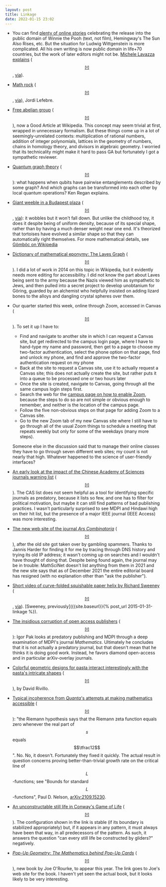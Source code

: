 ```yaml
---
layout: post
title: Linkage
date: 2022-01-15 23:02
---
```

* You can find [plenty of online stories](https://boingboing.net/2022/01/01/winnie-the-pooh-is-now-officially-public-domain.html) celebrating the release into the public domain of Winnie the Pooh (text, not film), Hemingway's The Sun Also Rises, etc. But the situation for Ludwig Wittgenstein is more complicated. All his own writing is now public domain in life+70 countries, but the work of later editors might not be. [Michele Lavazza explains](https://www.wittgensteinproject.org/w/index.php?title=Project:Why_are_some_of_Wittgenstein%E2%80%99s_texts_missing_from_this_website%3F) <span style="white-space:nowrap">([$$\mathbb{M}$$](https://mathstodon.xyz/@11011110/107549495811533662),</span> [via](https://news.ycombinator.com/item?id=29760747)).

* [Math rock](https://www.instagram.com/p/CW0z3zZAlZU/) <span style="white-space:nowrap">([$$\mathbb{M}$$](https://mathstodon.xyz/@11011110/107554494911062896),</span> [via](https://boingboing.net/2022/01/02/the-breathtakingly-gorgeous-work-of-french-comic-artist-jordi-lafebre.html)), Jordi Lefebre.

* [Free abelian group](https://en.wikipedia.org/wiki/Free_abelian_group) <span style="white-space:nowrap">([$$\mathbb{M}$$](https://mathstodon.xyz/@11011110/107557410158230373)),</span> now a Good Article at Wikipedia. This concept may seem trivial at first, wrapped in unnecessary formalism. But these things come up in a lot of seemingly-unrelated contexts: multiplication of rational numbers, addition of integer polynomials, lattices in the geometry of numbers, chains in homology theory, and divisors in algebraic geometry. I worried that its technicality might make it hard to pass GA but fortunately I got a sympathetic reviewer.

* [Quantum graph theory](https://rjlipton.wpcomstaging.com/2022/01/05/quantum-graph-theory/) <span style="white-space:nowrap">([$$\mathbb{M}$$](https://mathstodon.xyz/@11011110/107571090684894770)):</span> what happens when qubits have pairwise entanglements described by some graph? And which graphs can be transformed into each other by local quantum operations? Ken Regan explains.

* [Giant weeble in a Budapest plaza](https://www.atlasobscura.com/places/gomboc) <span style="white-space:nowrap">([$$\mathbb{M}$$](https://mathstodon.xyz/@11011110/107574673412832258),</span> [via](https://3quarksdaily.com/3quarksdaily/2022/01/gomboc.html)): it wobbles but it won't fall down. But unlike the childhood toy, it does it despite being of uniform density, because of its special shape, rather than by having a much denser weight near one end. It's theorized that tortoises have evolved a similar shape so that they can automatically right themselves. For more mathematical details, see [Gömböc on Wikipedia](https://en.wikipedia.org/wiki/G%C3%B6mb%C3%B6c)

* [Dictionary of mathematical eponymy: The Laves Graph](https://www.flyingcoloursmaths.co.uk/the-dictionary-of-mathematical-eponymy-the-laves-graph/) <span style="white-space:nowrap">([$$\mathbb{M}$$](https://mathstodon.xyz/@11011110/107580283699756452)).</span> I did a lot of work in 2014 on this topic in Wikipedia, but it evidently needs more editing for accessibility. I did not know the part about Laves being sent to the army because the Nazis viewed him as sympathetic to Jews, and then pulled into a secret project to develop unobtanium for Göring, guarded by an alchemist who helpfully insisted on adding lizard bones to the alloys and dangling crystal spheres over them.

* Our quarter started this week, online through Zoom, accessed in Canvas <span style="white-space:nowrap">([$$\mathbb{M}$$](https://mathstodon.xyz/@11011110/107585920689338985)).</span> To set it up I have to:

  - Find and navigate to another site in which I can request a Canvas site, but get redirected to the campus login page, where I have to hand-type my name and password, then get to a page to choose my two-factor authentication, select the phone option on that page, find and unlock my phone, and find and approve the two-factor authentication request on my phone
  - Back at the site to request a Canvas site, use it to actually request a Canvas site; this does not actually create the site, but rather puts it into a queue to be processed one or two hours later
  - Once the site is created, navigate to Canvas, going through all the same campus login steps first.
  - Search the web for the [campus page on how to enable Zoom](https://sites.uci.edu/teachanywhere/home/tools/zoom/), because the steps to do so are not simple or obvious enough to remember, and neither is the location of the campus page.
  - Follow the five non-obvious steps on that page for adding Zoom to a Canvas site.
  - Go to the new Zoom tab of my new Canvas site where I still have to go through all of the usual Zoom things to schedule a meeting that repeats weekly but only for some of the weekdays (many more steps).

  Someone else in the discussion said that to manage their online classes they have to go through seven different web sites; my count is not nearly that high. Whatever happened to the science of user-friendly interfaces?

* [An early look at the impact of the Chinese Academy of Sciences journals warning list](https://scholarlykitchen.sspnet.org/2021/04/14/guest-post-an-early-look-at-the-impact-of-the-chinese-academy-of-sciences-journals-warning-list/) <span style="white-space:nowrap">([$$\mathbb{M}$$](https://mathstodon.xyz/@11011110/107591437363977756)).</span> The CAS list does not seem helpful as a tool for identifying specific journals as predatory, because it lists so few, and one has to filter for  political motivation, but maybe it can still find patterns of bad publishing practices. I wasn't particularly surprised to see MDPI and Hindawi high on their hit list, but the presence of a major IEEE journal (IEEE Access) was more interesting.

* [The new web site of the journal _Ars Combinatoria_](http://www.combinatoire.ca/ArsCombinatoria/index.html) <span style="white-space:nowrap">([$$\mathbb{M}$$](https://mathstodon.xyz/@11011110/107593800163410461)),</span> after the old site got taken over by gambling spammers. Thanks to Jannis Harder for finding it for me by tracing through DNS history and trying its old IP address; it wasn't coming up on searches and I wouldn't have thought of doing that. Despite being found again, the journal may be in trouble: MathSciNet doesn't list anything from them in 2021 and the new site says that as of December 2021 the entire editorial board has resigned (with no explanation other than "ask the publisher").

* [Short video of curve-folded squishable paper helix by Richard Sweeney](https://www.youtube.com/watch?v=CslIgQvbx0U) <span style="white-space:nowrap">([$$\mathbb{M}$$](https://mathstodon.xyz/@11011110/107602947906293833),</span> [via](https://www.thisiscolossal.com/2022/01/richard-sweeney-paper-sculpture/)). [Sweeney, previously]({{site.baseurl}}{% post_url 2015-01-31-linkage %}).

* [The insidious corruption of open access publishers](https://igorpak.wordpress.com/2022/01/09/the-insidious-corruption-of-open-access-publishers/) <span style="white-space:nowrap">([$$\mathbb{M}$$](https://mathstodon.xyz/@11011110/107608628939783540)):</span> Igor Pak looks at predatory publishing and MDPI through a deep examination of MDPI's journal _Mathematics_. Ultimately he concludes that it is not actually a predatory journal, but that doesn't mean that he thinks it is doing good work. Instead, he favors diamond open-access and in particular arXiv-overlay journals.

* [Colorful geometric designs for pasta interact interestingly with the pasta's intricate shapes](https://www.thisiscolossal.com/2022/01/david-rivillo-pasta/) <span style="white-space:nowrap">([$$\mathbb{M}$$](https://mathstodon.xyz/@11011110/107613972021621156)),</span> by David Rivillo.

* [Typical incoherence from _Quanta_'s attempts at making mathematics accessible](https://www.quantamagazine.org/mathematicians-clear-hurdle-in-quest-to-decode-prime-numbers-20220113/) <span style="white-space:nowrap">([$$\mathbb{M}$$](https://mathstodon.xyz/@11011110/107616481712855051)):</span> "the Riemann hypothesis says that the Riemann zeta function equals zero whenever the real part of $$s$$ equals $$\tfrac12$$". No. No, it doesn't.  Fortunately they fixed it quickly. The actual result in question concerns proving better-than-trivial growth rate on the critical line of $$L$$-functions; see "Bounds for standard $$L$$-functions", Paul D. Nelson, [arXiv:2109.15230](https://arxiv.org/abs/2109.15230).

* [An unconstructable still life in Conway's Game of Life](https://cp4space.hatsya.com/2022/01/14/conway-conjecture-settled/) <span style="white-space:nowrap">([$$\mathbb{M}$$](https://mathstodon.xyz/@11011110/107621849707591699)).</span> The configuration shown in the link is stable (if its boundary is stabilized appropriately) but, if it appears in any pattern, it must always have been that way, in all predecessors of the pattern. As such, it answers the question "can every still life be constructed by gliders?" negatively.

* _[Pop-Up Geometry: The Mathematics behind Pop-Up Cards](http://www.science.smith.edu/~jorourke/PopUps/)_ <span style="white-space:nowrap">([$$\mathbb{M}$$](https://mathstodon.xyz/@11011110/107629200040843502)),</span> new book by Joe O'Rourke, to appear this year. The link goes to Joe's web site for the book. I haven't yet seen the actual book, but it looks likely to be very interesting.